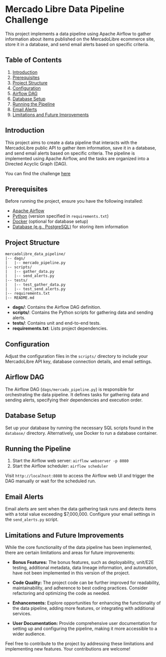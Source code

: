 # Mercado Libre Data Pipeline Challenge

This project implements a data pipeline using Apache Airflow to gather information about items published on the MercadoLibre ecommerce site, store it in a database, and send email alerts based on specific criteria.

## Table of Contents
1. [Introduction](#introduction)
2. [Prerequisites](#prerequisites)
3. [Project Structure](#project-structure)
4. [Configuration](#configuration)
5. [Airflow DAG](#airflow-dag)
6. [Database Setup](#database-setup)
7. [Running the Pipeline](#running-the-pipeline)
8. [Email Alerts](#email-alerts)
9. [Limitations and Future Improvements](#limitations-and-future-improvements)

## Introduction

This project aims to create a data pipeline that interacts with the MercadoLibre public API to gather item information, save it in a database, and send email alerts based on specific criteria. The pipeline is implemented using Apache Airflow, and the tasks are organized into a Directed Acyclic Graph (DAG).

You can find the challenge [here](Challenge.pdf) 

## Prerequisites

Before running the project, ensure you have the following installed:

- [Apache Airflow](https://airflow.apache.org/)
- [Python](https://www.python.org/) (version specified in `requirements.txt`)
- [Docker](https://www.docker.com/) (optional for database setup)
- [Database (e.g., PostgreSQL)](https://www.postgresql.org/) for storing item information

## Project Structure

```
mercadolibre_data_pipeline/
|-- dags/
|   |-- mercado_pipeline.py
|-- scripts/
|   |-- gather_data.py
|   |-- send_alerts.py
|-- tests/
|   |-- test_gather_data.py
|   |-- test_send_alerts.py
|-- requirements.txt
|-- README.md
```

- **dags/**: Contains the Airflow DAG definition.
- **scripts/**: Contains the Python scripts for gathering data and sending alerts.
- **tests/**: Contains unit and end-to-end tests.
- **requirements.txt**: Lists project dependencies.

## Configuration

Adjust the configuration files in the `scripts/` directory to include your MercadoLibre API key, database connection details, and email settings.

## Airflow DAG

The Airflow DAG (`dags/mercado_pipeline.py`) is responsible for orchestrating the data pipeline. It defines tasks for gathering data and sending alerts, specifying their dependencies and execution order.

## Database Setup

Set up your database by running the necessary SQL scripts found in the `database/` directory. Alternatively, use Docker to run a database container.

## Running the Pipeline

1. Start the Airflow web server: `airflow webserver -p 8080`
2. Start the Airflow scheduler: `airflow scheduler`

Visit `http://localhost:8080` to access the Airflow web UI and trigger the DAG manually or wait for the scheduled run.

## Email Alerts

Email alerts are sent when the data gathering task runs and detects items with a total value exceeding $7,000,000. Configure your email settings in the `send_alerts.py` script.

## Limitations and Future Improvements

While the core functionality of the data pipeline has been implemented, there are certain limitations and areas for future improvements:

- **Bonus Features:** The bonus features, such as deployability, unit/E2E testing, additional metadata, data lineage information, and automation, have not been implemented in this version of the project.

- **Code Quality:** The project code can be further improved for readability, maintainability, and adherence to best coding practices. Consider refactoring and optimizing the code as needed.

- **Enhancements:** Explore opportunities for enhancing the functionality of the data pipeline, adding more features, or integrating with additional services.

- **User Documentation:** Provide comprehensive user documentation for setting up and configuring the pipeline, making it more accessible to a wider audience.

Feel free to contribute to the project by addressing these limitations and implementing new features. Your contributions are welcome!

